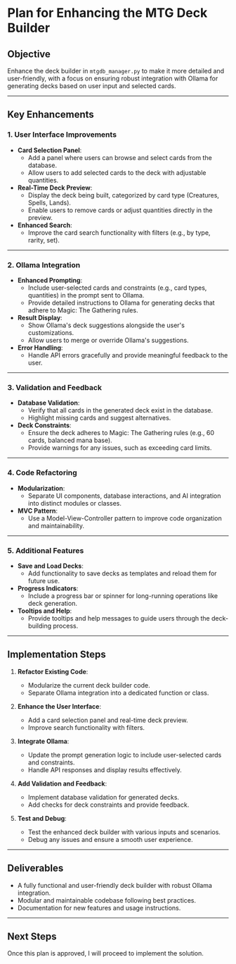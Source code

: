 # Plan for Enhancing the MTG Deck Builder

## Objective
Enhance the deck builder in `mtgdb_manager.py` to make it more detailed and user-friendly, with a focus on ensuring robust integration with Ollama for generating decks based on user input and selected cards.

---

## Key Enhancements

### 1. **User Interface Improvements**
- **Card Selection Panel**:
  - Add a panel where users can browse and select cards from the database.
  - Allow users to add selected cards to the deck with adjustable quantities.
- **Real-Time Deck Preview**:
  - Display the deck being built, categorized by card type (Creatures, Spells, Lands).
  - Enable users to remove cards or adjust quantities directly in the preview.
- **Enhanced Search**:
  - Improve the card search functionality with filters (e.g., by type, rarity, set).

---

### 2. **Ollama Integration**
- **Enhanced Prompting**:
  - Include user-selected cards and constraints (e.g., card types, quantities) in the prompt sent to Ollama.
  - Provide detailed instructions to Ollama for generating decks that adhere to Magic: The Gathering rules.
- **Result Display**:
  - Show Ollama's deck suggestions alongside the user's customizations.
  - Allow users to merge or override Ollama's suggestions.
- **Error Handling**:
  - Handle API errors gracefully and provide meaningful feedback to the user.

---

### 3. **Validation and Feedback**
- **Database Validation**:
  - Verify that all cards in the generated deck exist in the database.
  - Highlight missing cards and suggest alternatives.
- **Deck Constraints**:
  - Ensure the deck adheres to Magic: The Gathering rules (e.g., 60 cards, balanced mana base).
  - Provide warnings for any issues, such as exceeding card limits.

---

### 4. **Code Refactoring**
- **Modularization**:
  - Separate UI components, database interactions, and AI integration into distinct modules or classes.
- **MVC Pattern**:
  - Use a Model-View-Controller pattern to improve code organization and maintainability.

---

### 5. **Additional Features**
- **Save and Load Decks**:
  - Add functionality to save decks as templates and reload them for future use.
- **Progress Indicators**:
  - Include a progress bar or spinner for long-running operations like deck generation.
- **Tooltips and Help**:
  - Provide tooltips and help messages to guide users through the deck-building process.

---

## Implementation Steps

1. **Refactor Existing Code**:
   - Modularize the current deck builder code.
   - Separate Ollama integration into a dedicated function or class.

2. **Enhance the User Interface**:
   - Add a card selection panel and real-time deck preview.
   - Improve search functionality with filters.

3. **Integrate Ollama**:
   - Update the prompt generation logic to include user-selected cards and constraints.
   - Handle API responses and display results effectively.

4. **Add Validation and Feedback**:
   - Implement database validation for generated decks.
   - Add checks for deck constraints and provide feedback.

5. **Test and Debug**:
   - Test the enhanced deck builder with various inputs and scenarios.
   - Debug any issues and ensure a smooth user experience.

---

## Deliverables
- A fully functional and user-friendly deck builder with robust Ollama integration.
- Modular and maintainable codebase following best practices.
- Documentation for new features and usage instructions.

---

## Next Steps
Once this plan is approved, I will proceed to implement the solution.